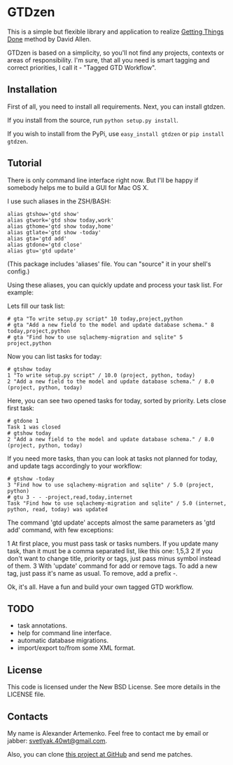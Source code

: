 GTDzen
======

This is a simple but flexible library and application to realize [Getting Things Done][gtd] method by David Allen.

GTDzen is based on a simplicity, so you'll not find any projects, contexts or areas of responsibility. I'm sure,
that all you need is smart tagging and correct priorities, I call it - "Tagged GTD Workflow".

Installation
------------

First of all, you need to install all requirements. Next, you can install gtdzen.

If you install from the source, run `python setup.py install`.

If you wish to install from the PyPi, use `easy_install gtdzen` or `pip install gtdzen`.

Tutorial
--------

There is only command line interface right now. But I'll be happy if somebody helps me to build a GUI for Mac OS X.

I use such aliases in the ZSH/BASH:

    alias gtshow='gtd show'
    alias gtwork='gtd show today,work'
    alias gthome='gtd show today,home'
    alias gtlate='gtd show -today'
    alias gta='gtd add'
    alias gtdone='gtd close'
    alias gtu='gtd update'

(This package includes 'aliases' file. You can "source" it in your shell's config.)

Using these aliases, you can quickly update and process your task list. For example:

Lets fill our task list:

    # gta "To write setup.py script" 10 today,project,python
    # gta "Add a new field to the model and update database schema." 8 today,project,python
    # gta "Find how to use sqlachemy-migration and sqlite" 5 project,python

Now you can list tasks for today:

    # gtshow today
    1 "To write setup.py script" / 10.0 (project, python, today)
    2 "Add a new field to the model and update database schema." / 8.0 (project, python, today)

Here, you can see two opened tasks for today, sorted by priority. Lets close first task:

    # gtdone 1
    Task 1 was closed
    # gtshow today
    2 "Add a new field to the model and update database schema." / 8.0 (project, python, today)

If you need more tasks, than you can look at tasks not planned for today, and update tags accordingly
to your workflow:

    # gtshow -today
    3 "Find how to use sqlachemy-migration and sqlite" / 5.0 (project, python)
    # gtu 3 - - -project,read,today,internet
    Task "Find how to use sqlachemy-migration and sqlite" / 5.0 (internet, python, read, today) was updated

The command 'gtd update' accepts almost the same parameters as 'gtd add' command, with few exceptions:

1 At first place, you must pass task or tasks numbers. If you update many task, than it must be a comma separated
  list, like this one: 1,5,3
2 If you don't want to change title, priority or tags, just pass minus symbol instead of them.
3 With 'update' command for add or remove tags. To add a new tag, just pass it's name as usual. To remove,
  add a prefix -.

Ok, it's all. Have a fun and build your own tagged GTD workflow.

TODO
----

* task annotations.
* help for command line interface.
* automatic database migrations.
* import/export to/from some XML format.

License
-------

This code is licensed under the New BSD License. See more details in the LICENSE file.

Contacts
--------

My name is Alexander Artemenko. Feel free to contact me by email or jabber: svetlyak.40wt@gmail.com.

Also, you can clone [this project at GitHub][at-github] and send me patches.


[gtd]: http://en.wikipedia.org/wiki/GTD
[at-github]: http://github.com/svetlyak40wt/gtdzen/
